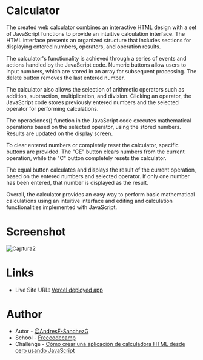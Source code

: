 # Calculator

The created web calculator combines an interactive HTML design with a set of JavaScript functions to provide an intuitive calculation interface. The HTML interface presents an organized structure that includes sections for displaying entered numbers, operators, and operation results.

The calculator's functionality is achieved through a series of events and actions handled by the JavaScript code. Numeric buttons allow users to input numbers, which are stored in an array for subsequent processing. The delete button removes the last entered number.

The calculator also allows the selection of arithmetic operators such as addition, subtraction, multiplication, and division. Clicking an operator, the JavaScript code stores previously entered numbers and the selected operator for performing calculations.

The operaciones() function in the JavaScript code executes mathematical operations based on the selected operator, using the stored numbers. Results are updated on the display screen.

To clear entered numbers or completely reset the calculator, specific buttons are provided. The "CE" button clears numbers from the current operation, while the "C" button completely resets the calculator.

The equal button calculates and displays the result of the current operation, based on the entered numbers and selected operator. If only one number has been entered, that number is displayed as the result.

Overall, the calculator provides an easy way to perform basic mathematical calculations using an intuitive interface and editing and calculation functionalities implemented with JavaScript.

# Screenshot

![Captura2](https://github.com/AndresF-SanchezG/challenge-9.0/assets/113924667/38f56255-6331-476a-a680-21f268adf02e)

# Links

- Live Site URL: [Vercel deployed app](https://challenge-9-0.vercel.app/)

# Author

- Autor - [@AndresF-SanchezG](https://github.com/AndresF-SanchezG)
- School - [Freecodecamp](https://www.freecodecamp.org/andresSanchez)
- Challenge - [Cómo crear una aplicación de calculadora HTML desde cero usando JavaScript](https://www.freecodecamp.org/espanol/news/como-crear-una-aplicacion-de-calculadora-html-desde-cero-usando-javascript/)
